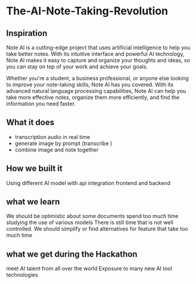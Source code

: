 # The-AI-Note-Taking-Revolution

## Inspiration
Note AI is a cutting-edge project that uses artificial intelligence to help you take better notes. With its intuitive interface and powerful AI technology, Note AI makes it easy to capture and organize your thoughts and ideas, so you can stay on top of your work and achieve your goals.

Whether you're a student, a business professional, or anyone else looking to improve your note-taking skills, Note AI has you covered. With its advanced natural language processing capabilities, Note AI can help you take more effective notes, organize them more efficiently, and find the information you need faster.

## What it does
- transcription audio in real time
- generate image by prompt (transcribe )
- combine image and note together

## How we built it
Using different AI model with api integration frontend and backend

## what we learn
We should be optimistic about some documents  spend too much time studying the use of various models
There is still time that is not well controlled. We should simplify or find alternatives for feature that take too much time

## what we get during the Hackathon
meet AI talent from all over the world 
Exposure to many new AI tool technologies

